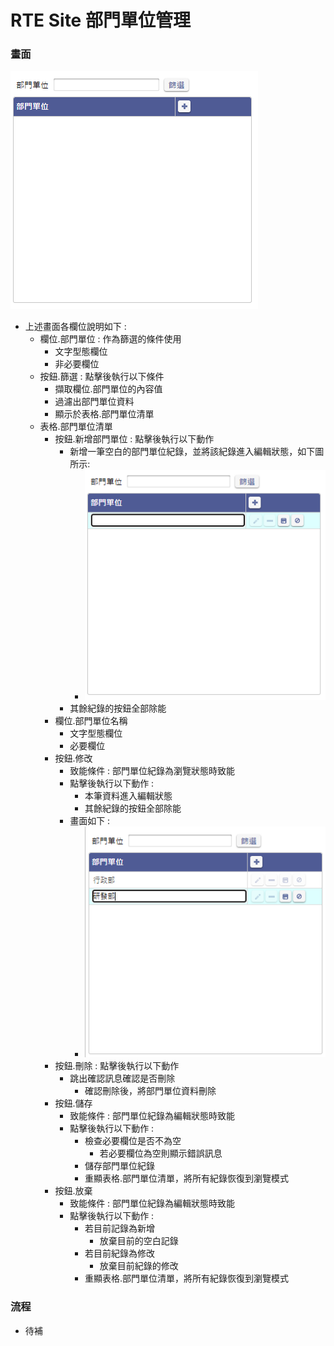 # RTE Site 部門單位管理

### <div id="view">畫面</div>

![畫面]

* 上述畫面各欄位說明如下 :
  * 欄位.部門單位 : 作為篩選的條件使用
    * 文字型態欄位
    * 非必要欄位
  * 按鈕.篩選 : 點擊後執行以下條件
    * 擷取欄位.部門單位的內容值
    * 過濾出部門單位資料
    * 顯示於表格.部門單位清單
  * 表格.部門單位清單
    * 按鈕.新增部門單位 : 點擊後執行以下動作
      * 新增一筆空白的部門單位紀錄，並將該紀錄進入編輯狀態，如下圖所示:
        * ![新增部門單位]
      * 其餘紀錄的按鈕全部除能
    * 欄位.部門單位名稱
      * 文字型態欄位
      * 必要欄位
    * 按鈕.修改
      * 致能條件 : 部門單位紀錄為瀏覽狀態時致能
      * 點擊後執行以下動作 :
        * 本筆資料進入編輯狀態
        * 其餘紀錄的按鈕全部除能
      * 畫面如下 :
        * ![修改部門單位]
    * 按鈕.刪除 : 點擊後執行以下動作
      * 跳出確認訊息確認是否刪除
        * 確認刪除後，將部門單位資料刪除
    * 按鈕.儲存
      * 致能條件 : 部門單位紀錄為編輯狀態時致能
      * 點擊後執行以下動作 :
        * 檢查必要欄位是否不為空
          * 若必要欄位為空則顯示錯誤訊息
        * 儲存部門單位紀錄
        * 重顯表格.部門單位清單，將所有紀錄恢復到瀏覽模式
    * 按鈕.放棄
      * 致能條件 : 部門單位紀錄為編輯狀態時致能
      * 點擊後執行以下動作 :
        * 若目前記錄為新增
          * 放棄目前的空白記錄
        * 若目前紀錄為修改
          * 放棄目前紀錄的修改
        * 重顯表格.部門單位清單，將所有紀錄恢復到瀏覽模式

### <div id="flow">流程</div>
* 待補


[畫面]:attachment/view.png "畫面"
[新增部門單位]:attachment/add_dept.png "新增部門單位"
[修改部門單位]:attachment/update_dept.png "修改部門單位"